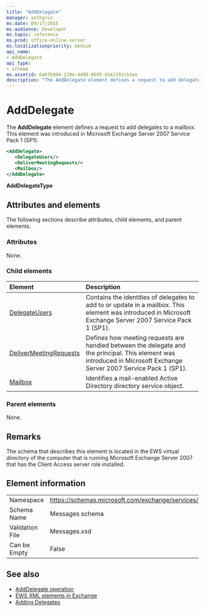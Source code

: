 ```yaml
---
title: "AddDelegate"
manager: sethgros
ms.date: 09/17/2015
ms.audience: Developer
ms.topic: reference
ms.prod: office-online-server
ms.localizationpriority: medium
api_name:
- AddDelegate
api_type:
- schema
ms.assetid: 646fb994-229e-4d90-8b95-6541191cb3ae
description: "The AddDelegate element defines a request to add delegates to a mailbox. This element was introduced in Microsoft Exchange Server 2007 Service Pack 1 (SP1)."
---
```


# AddDelegate

The **AddDelegate** element defines a request to add delegates to a mailbox. This element was introduced in Microsoft Exchange Server 2007 Service Pack 1 (SP1). 
  
```xml
<AddDelegate>
   <DelegateUsers/>
   <DeliverMeetingRequests/>
   <Mailbox/>
</AddDelegate>
```

 **AddDelegateType**
## Attributes and elements

The following sections describe attributes, child elements, and parent elements.
  
### Attributes

None.
  
### Child elements

|**Element**|**Description**|
|:-----|:-----|
|[DelegateUsers](delegateusers.md) <br/> |Contains the identities of delegates to add to or update in a mailbox. This element was introduced in Microsoft Exchange Server 2007 Service Pack 1 (SP1).  <br/> |
|[DeliverMeetingRequests](delivermeetingrequests.md) <br/> |Defines how meeting requests are handled between the delegate and the principal. This element was introduced in Microsoft Exchange Server 2007 Service Pack 1 (SP1).  <br/> |
|[Mailbox](mailbox.md) <br/> |Identifies a mail-enabled Active Directory directory service object.  <br/> |
   
### Parent elements

None.
  
## Remarks

The schema that describes this element is located in the EWS virtual directory of the computer that is running Microsoft Exchange Server 2007 that has the Client Access server role installed.
  
## Element information

|||
|:-----|:-----|
|Namespace  <br/> |https://schemas.microsoft.com/exchange/services/2006/messages  <br/> |
|Schema Name  <br/> |Messages schema  <br/> |
|Validation File  <br/> |Messages.xsd  <br/> |
|Can be Empty  <br/> |False  <br/> |
   
## See also

- [AddDelegate operation](adddelegate-operation.md)
- [EWS XML elements in Exchange](ews-xml-elements-in-exchange.md)
- [Adding Delegates](https://msdn.microsoft.com/library/3a744150-66a3-4a13-9433-793603ba5038%28Office.15%29.aspx)

